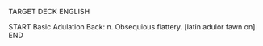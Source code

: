 TARGET DECK
ENGLISH

START
Basic
Adulation
Back: n. Obsequious flattery. [latin adulor fawn on]
END
